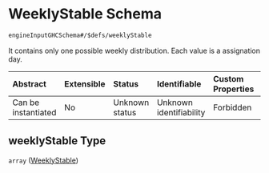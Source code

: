 # WeeklyStable Schema

```txt
engineInputGHCSchema#/$defs/weeklyStable
```

It contains only one possible weekly distribution. Each value is a assignation day.

| Abstract            | Extensible | Status         | Identifiable            | Custom Properties | Additional Properties | Access Restrictions | Defined In                                                        |
| :------------------ | :--------- | :------------- | :---------------------- | :---------------- | :-------------------- | :------------------ | :---------------------------------------------------------------- |
| Can be instantiated | No         | Unknown status | Unknown identifiability | Forbidden         | Allowed               | none                | [ghc.schema.json*](../out/ghc.schema.json "open original schema") |

## weeklyStable Type

`array` ([WeeklyStable](ghc-defs-weeklystable.md))
